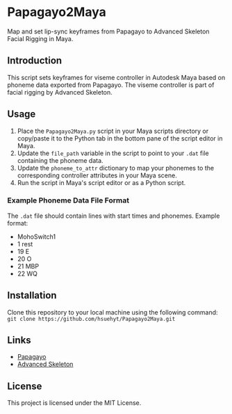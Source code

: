 # Papagayo2Maya

Map and set lip-sync keyframes from Papagayo to Advanced Skeleton Facial Rigging in Maya.

## Introduction

This script sets keyframes for viseme controller in Autodesk Maya based on phoneme data exported from Papagayo. The viseme controller is part of facial rigging by Advanced Skeleton.

## Usage

1. Place the `Papagayo2Maya.py` script in your Maya scripts directory or copy/paste it to the Python tab in the bottom pane of the script editor in Maya.
2. Update the `file_path` variable in the script to point to your `.dat` file containing the phoneme data.
3. Update the `phoneme_to_attr` dictionary to map your phonemes to the corresponding controller attributes in your Maya scene.
4. Run the script in Maya's script editor or as a Python script.

### Example Phoneme Data File Format

The `.dat` file should contain lines with start times and phonemes. Example format:

- MohoSwitch1
- 1 rest
- 19 E
- 20 O
- 21 MBP
- 22 WQ

## Installation

Clone this repository to your local machine using the following command: `git clone https://github.com/hsuehyt/Papagayo2Maya.git`

## Links

- [Papagayo](https://www.lostmarble.com/papagayo/)
- [Advanced Skeleton](https://www.animationstudios.com.au/advanced-skeleton)

## License

This project is licensed under the MIT License.

